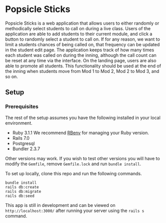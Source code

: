 # Popsicle Sticks

Popsicle Sticks is a web application that allows users to either randomly or methodically select students to call on during a live class. Users of the application are able to add students to their current module, and click a button to randomly select a student to call on. If for any reason, we want to limit a students chances of being called on, that frequency can be updated in the student edit page. The application keeps track of how many times each student was called on during the inning, although the call count can be reset at any time via the interface. On the landing page, users are also able to promote all students. This functionality should be used at the end of the inning when students move from Mod 1 to Mod 2, Mod 2 to Mod 3, and so on. 


## Setup

### Prerequisites

The rest of the setup assumes you have the following installed in your local environment.

* Ruby 3.1.1 We recommend [RBenv](https://github.com/rbenv/rbenv) for managing your Ruby version.
* Rails 7.0
* Postgresql
* Bundler 2.3.7



Other versions may work. If you wish to test other versions you will have to modify the `Gemfile`, remove `Gemfile.lock` and run `bundle install`.


To set up locally, clone this repo and run the following commands.

```
bundle install
rails db:create
rails db:migrate
rails db:seed
```

This app is still in development and can be viewed on `http://localhost:3000/` after running your server using the `rails s` command.
